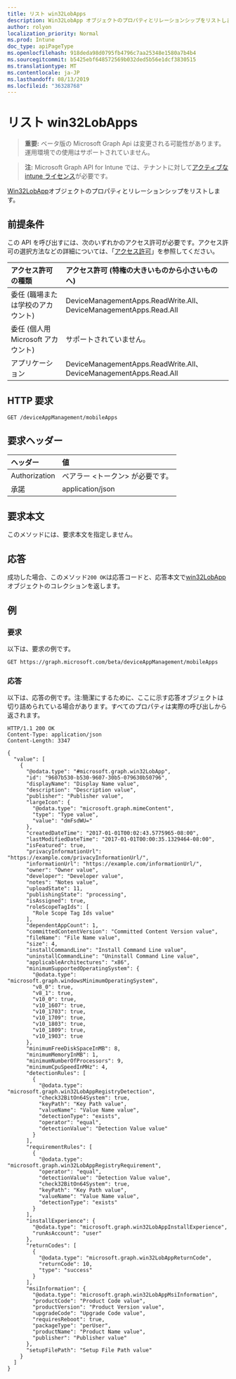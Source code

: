 ```yaml
---
title: リスト win32LobApps
description: Win32LobApp オブジェクトのプロパティとリレーションシップをリストします。
author: rolyon
localization_priority: Normal
ms.prod: Intune
doc_type: apiPageType
ms.openlocfilehash: 918deda98d0795fb4796c7aa25348e1580a7b4b4
ms.sourcegitcommit: b5425ebf648572569b032ded5b56e1dcf3830515
ms.translationtype: MT
ms.contentlocale: ja-JP
ms.lasthandoff: 08/13/2019
ms.locfileid: "36328768"
---
```

# <a name="list-win32lobapps"></a>リスト win32LobApps

> **重要:** ベータ版の Microsoft Graph Api は変更される可能性があります。運用環境での使用はサポートされていません。

> **注:** Microsoft Graph API for Intune では、テナントに対して[アクティブな intune ライセンス](https://go.microsoft.com/fwlink/?linkid=839381)が必要です。

[Win32LobApp](../resources/intune-apps-win32lobapp.md)オブジェクトのプロパティとリレーションシップをリストします。

## <a name="prerequisites"></a>前提条件
この API を呼び出すには、次のいずれかのアクセス許可が必要です。アクセス許可の選択方法などの詳細については、「[アクセス許可](/graph/permissions-reference)」を参照してください。

|アクセス許可の種類|アクセス許可 (特権の大きいものから小さいものへ)|
|:---|:---|
|委任 (職場または学校のアカウント)|DeviceManagementApps.ReadWrite.All、DeviceManagementApps.Read.All|
|委任 (個人用 Microsoft アカウント)|サポートされていません。|
|アプリケーション|DeviceManagementApps.ReadWrite.All、DeviceManagementApps.Read.All|

## <a name="http-request"></a>HTTP 要求
<!-- {
  "blockType": "ignored"
}
-->
``` http
GET /deviceAppManagement/mobileApps
```

## <a name="request-headers"></a>要求ヘッダー
|ヘッダー|値|
|:---|:---|
|Authorization|ベアラー &lt;トークン&gt; が必要です。|
|承諾|application/json|

## <a name="request-body"></a>要求本文
このメソッドには、要求本文を指定しません。

## <a name="response"></a>応答
成功した場合、このメソッド`200 OK`は応答コードと、応答本文で[win32LobApp](../resources/intune-apps-win32lobapp.md)オブジェクトのコレクションを返します。

## <a name="example"></a>例

### <a name="request"></a>要求
以下は、要求の例です。
``` http
GET https://graph.microsoft.com/beta/deviceAppManagement/mobileApps
```

### <a name="response"></a>応答
以下は、応答の例です。注:簡潔にするために、ここに示す応答オブジェクトは切り詰められている場合があります。すべてのプロパティは実際の呼び出しから返されます。
``` http
HTTP/1.1 200 OK
Content-Type: application/json
Content-Length: 3347

{
  "value": [
    {
      "@odata.type": "#microsoft.graph.win32LobApp",
      "id": "9607b530-b530-9607-30b5-079630b50796",
      "displayName": "Display Name value",
      "description": "Description value",
      "publisher": "Publisher value",
      "largeIcon": {
        "@odata.type": "microsoft.graph.mimeContent",
        "type": "Type value",
        "value": "dmFsdWU="
      },
      "createdDateTime": "2017-01-01T00:02:43.5775965-08:00",
      "lastModifiedDateTime": "2017-01-01T00:00:35.1329464-08:00",
      "isFeatured": true,
      "privacyInformationUrl": "https://example.com/privacyInformationUrl/",
      "informationUrl": "https://example.com/informationUrl/",
      "owner": "Owner value",
      "developer": "Developer value",
      "notes": "Notes value",
      "uploadState": 11,
      "publishingState": "processing",
      "isAssigned": true,
      "roleScopeTagIds": [
        "Role Scope Tag Ids value"
      ],
      "dependentAppCount": 1,
      "committedContentVersion": "Committed Content Version value",
      "fileName": "File Name value",
      "size": 4,
      "installCommandLine": "Install Command Line value",
      "uninstallCommandLine": "Uninstall Command Line value",
      "applicableArchitectures": "x86",
      "minimumSupportedOperatingSystem": {
        "@odata.type": "microsoft.graph.windowsMinimumOperatingSystem",
        "v8_0": true,
        "v8_1": true,
        "v10_0": true,
        "v10_1607": true,
        "v10_1703": true,
        "v10_1709": true,
        "v10_1803": true,
        "v10_1809": true,
        "v10_1903": true
      },
      "minimumFreeDiskSpaceInMB": 8,
      "minimumMemoryInMB": 1,
      "minimumNumberOfProcessors": 9,
      "minimumCpuSpeedInMHz": 4,
      "detectionRules": [
        {
          "@odata.type": "microsoft.graph.win32LobAppRegistryDetection",
          "check32BitOn64System": true,
          "keyPath": "Key Path value",
          "valueName": "Value Name value",
          "detectionType": "exists",
          "operator": "equal",
          "detectionValue": "Detection Value value"
        }
      ],
      "requirementRules": [
        {
          "@odata.type": "microsoft.graph.win32LobAppRegistryRequirement",
          "operator": "equal",
          "detectionValue": "Detection Value value",
          "check32BitOn64System": true,
          "keyPath": "Key Path value",
          "valueName": "Value Name value",
          "detectionType": "exists"
        }
      ],
      "installExperience": {
        "@odata.type": "microsoft.graph.win32LobAppInstallExperience",
        "runAsAccount": "user"
      },
      "returnCodes": [
        {
          "@odata.type": "microsoft.graph.win32LobAppReturnCode",
          "returnCode": 10,
          "type": "success"
        }
      ],
      "msiInformation": {
        "@odata.type": "microsoft.graph.win32LobAppMsiInformation",
        "productCode": "Product Code value",
        "productVersion": "Product Version value",
        "upgradeCode": "Upgrade Code value",
        "requiresReboot": true,
        "packageType": "perUser",
        "productName": "Product Name value",
        "publisher": "Publisher value"
      },
      "setupFilePath": "Setup File Path value"
    }
  ]
}
```






